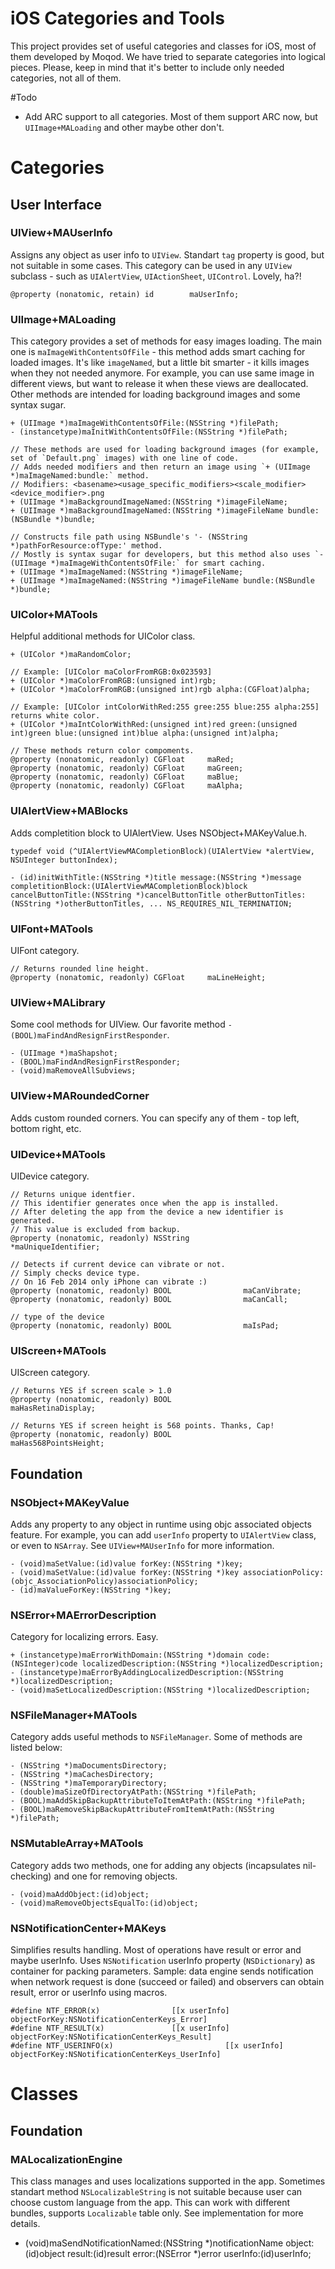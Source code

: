 iOS Categories and Tools
========================

This project provides set of useful categories and classes for iOS, most of them developed by Moqod.
We have tried to separate categories into logical pieces. Please, keep in mind that it's better to include only needed categories, not all of them.

#Todo
- Add ARC support to all categories. Most of them support ARC now, but `UIImage+MALoading` and other maybe other don't.

# Categories

## User Interface

### UIView+MAUserInfo
Assigns any object as user info to `UIView`.
Standart `tag` property is good, but not suitable in some cases.
This category can be used in any `UIView` subclass - such as `UIAlertView`, `UIActionSheet`, `UIControl`.
Lovely, ha?!
``` objc
@property (nonatomic, retain) id		maUserInfo;
```
### UIImage+MALoading
This category provides a set of methods for easy images loading.
The main one is `maImageWithContentsOfFile` - this method adds smart caching for loaded images.
It's like `imageNamed`, but a little bit smarter - it kills images when they not needed anymore.
For example, you can use same image in different views, but want to release it when these views are deallocated.
Other methods are intended for loading background images and some syntax sugar.
``` objc
+ (UIImage *)maImageWithContentsOfFile:(NSString *)filePath;
- (instancetype)maInitWithContentsOfFile:(NSString *)filePath;

// These methods are used for loading background images (for example, set of `Default.png` images) with one line of code.
// Adds needed modifiers and then return an image using `+ (UIImage *)maImageNamed:bundle:` method.
// Modifiers: <basename><usage_specific_modifiers><scale_modifier><device_modifier>.png
+ (UIImage *)maBackgroundImageNamed:(NSString *)imageFileName;
+ (UIImage *)maBackgroundImageNamed:(NSString *)imageFileName bundle:(NSBundle *)bundle;

// Constructs file path using NSBundle's '- (NSString *)pathForResource:ofType:' method.
// Mostly is syntax sugar for developers, but this method also uses `-(UIImage *)maImageWithContentsOfFile:` for smart caching.
+ (UIImage *)maImageNamed:(NSString *)imageFileName;
+ (UIImage *)maImageNamed:(NSString *)imageFileName bundle:(NSBundle *)bundle;
```

### UIColor+MATools
Helpful additional methods for UIColor class.
``` objc
+ (UIColor *)maRandomColor;

// Example: [UIColor maColorFromRGB:0x023593]
+ (UIColor *)maColorFromRGB:(unsigned int)rgb;
+ (UIColor *)maColorFromRGB:(unsigned int)rgb alpha:(CGFloat)alpha;

// Example: [UIColor intColorWithRed:255 gree:255 blue:255 alpha:255] returns white color.
+ (UIColor *)maIntColorWithRed:(unsigned int)red green:(unsigned int)green blue:(unsigned int)blue alpha:(unsigned int)alpha;

// These methods return color compoments.
@property (nonatomic, readonly) CGFloat		maRed;
@property (nonatomic, readonly) CGFloat		maGreen;
@property (nonatomic, readonly) CGFloat		maBlue;
@property (nonatomic, readonly) CGFloat		maAlpha;
```

### UIAlertView+MABlocks
Adds completition block to UIAlertView.
Uses NSObject+MAKeyValue.h.
``` objc
typedef void (^UIAlertViewMACompletionBlock)(UIAlertView *alertView, NSUInteger buttonIndex);

- (id)initWithTitle:(NSString *)title message:(NSString *)message completitionBlock:(UIAlertViewMACompletionBlock)block cancelButtonTitle:(NSString *)cancelButtonTitle otherButtonTitles:(NSString *)otherButtonTitles, ... NS_REQUIRES_NIL_TERMINATION;
```

### UIFont+MATools
UIFont category.
``` objc
// Returns rounded line height.
@property (nonatomic, readonly) CGFloat		maLineHeight;
```

### UIView+MALibrary
Some cool methods for UIView.
Our favorite method `- (BOOL)maFindAndResignFirstResponder`.
``` objc
- (UIImage *)maShapshot;
- (BOOL)maFindAndResignFirstResponder;
- (void)maRemoveAllSubviews;
```

### UIView+MARoundedCorner
Adds custom rounded corners. You can specify any of them - top left, bottom right, etc.

### UIDevice+MATools
UIDevice category.
``` objc
// Returns unique identfier.
// This identifier generates once when the app is installed.
// After deleting the app from the device a new identifier is generated.
// This value is excluded from backup.
@property (nonatomic, readonly) NSString			*maUniqueIdentifier;

// Detects if current device can vibrate or not.
// Simply checks device type.
// On 16 Feb 2014 only iPhone can vibrate :)
@property (nonatomic, readonly) BOOL				maCanVibrate;
@property (nonatomic, readonly) BOOL				maCanCall;

// type of the device
@property (nonatomic, readonly) BOOL				maIsPad;
```

### UIScreen+MATools
UIScreen category.
``` objc
// Returns YES if screen scale > 1.0
@property (nonatomic, readonly) BOOL				maHasRetinaDisplay;

// Returns YES if screen height is 568 points. Thanks, Cap!
@property (nonatomic, readonly) BOOL				maHas568PointsHeight;
```

## Foundation

### NSObject+MAKeyValue
Adds any property to any object in runtime using objc associated objects feature.
For example, you can add `userInfo` property to `UIAlertView` class, or even to `NSArray`.
See `UIView+MAUserInfo` for more information.
``` objc
- (void)maSetValue:(id)value forKey:(NSString *)key;
- (void)maSetValue:(id)value forKey:(NSString *)key associationPolicy:(objc_AssociationPolicy)associationPolicy;
- (id)maValueForKey:(NSString *)key;
```

### NSError+MAErrorDescription
Category for localizing errors. Easy.
``` objc
+ (instancetype)maErrorWithDomain:(NSString *)domain code:(NSInteger)code localizedDescription:(NSString *)localizedDescription;
- (instancetype)maErrorByAddingLocalizedDescription:(NSString *)localizedDescription;
- (void)maSetLocalizedDescription:(NSString *)localizedDescription;
```

### NSFileManager+MATools
Category adds useful methods to `NSFileManager`.
Some of methods are listed below:
``` objc
- (NSString *)maDocumentsDirectory;
- (NSString *)maCachesDirectory;
- (NSString *)maTemporaryDirectory;
- (double)maSizeOfDirectoryAtPath:(NSString *)filePath;
- (BOOL)maAddSkipBackupAttributeToItemAtPath:(NSString *)filePath;
- (BOOL)maRemoveSkipBackupAttributeFromItemAtPath:(NSString *)filePath;
```

### NSMutableArray+MATools
Category adds two methods, one for adding any objects (incapsulates nil-checking) and one for removing objects.
``` objc
- (void)maAddObject:(id)object;
- (void)maRemoveObjectsEqualTo:(id)object;
```

### NSNotificationCenter+MAKeys
Simplifies results handling. Most of operations have result or error and maybe userInfo.
Uses `NSNotification` userInfo property (`NSDictionary`) as container for packing parameters.
Sample: data engine sends notification when network request is done (succeed or failed) and observers can obtain result, error or userInfo using macros.
``` objc
#define NTF_ERROR(x)                [[x userInfo] objectForKey:NSNotificationCenterKeys_Error]
#define NTF_RESULT(x)               [[x userInfo] objectForKey:NSNotificationCenterKeys_Result]
#define NTF_USERINFO(x)							[[x userInfo] objectForKey:NSNotificationCenterKeys_UserInfo]
```

# Classes

## Foundation

### MALocalizationEngine
This class manages and uses localizations supported in the app.
Sometimes standart method `NSLocalizableString` is not suitable because user can choose custom language from the app.
This can work with different bundles, supports `Localizable` table only.
See implementation for more details.
- (void)maSendNotificationNamed:(NSString *)notificationName object:(id)object result:(id)result error:(NSError *)error userInfo:(id)userInfo;
```
